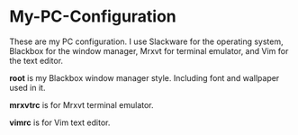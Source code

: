 # My-PC-Configuration
<p>These are my PC configuration. I use Slackware for the operating system, Blackbox for the window manager, Mrxvt for terminal emulator, and Vim for the text editor.</p>

<p><b>root</b> is my Blackbox window manager style. Including font and wallpaper used in it.</p>

<p><b>mrxvtrc</b> is for Mrxvt terminal emulator.</p>

<p><b>vimrc</b> is for Vim text editor.</p>
